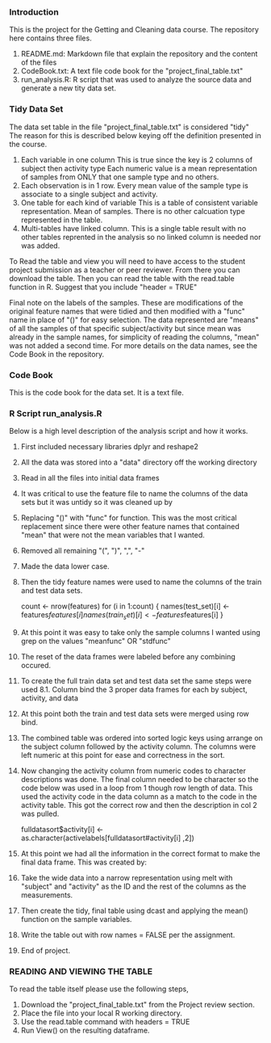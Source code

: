 ### Introduction

This is the project for the Getting and Cleaning data course. 
The repository here contains three files.

1. README.md: Markdown file that explain the repository and the content of
              the files
2. CodeBook.txt: A text file code book for the "project_final_table.txt"
3. run_analysis.R: R script that was used to analyze the source data and
   generate a new tity data set. 

### Tidy Data Set
The data set table in the file "project_final_table.txt" is considered "tidy"
The reason for this is described below keying off the definition presented in
the course.

1. Each variable in one column
   This is true since the key is 2 columns of subject then activity type
   Each numeric value is a mean representation of samples from ONLY that one 
   sample type and no others.
2. Each observation is in 1 row.
   Every mean value of the sample type is associate to a single subject and 
   activity. 
3. One table for each kind of variable
   This is a table of consistent variable representation. Mean of samples. 
   There is no other calcuation type represented in the table. 
4. Multi-tables have linked column.
   This is a single table result with no other tables reprented in the 
   analysis so no linked column is needed nor was added. 


To Read the table and view you will need to have access to the student project 
submission as a teacher or peer reviewer. From there you can download the table.
Then you can read the table with the read.table function in R. Suggest that you
include "header = TRUE"

Final note on the labels of the samples. These are modifications of the 
original feature names that were tidied and then modified with a "func" name
in place of "()" for easy selection. The data represented are "means" of all
the samples of that specific subject/activity but since mean was already in
the sample names, for simplicity of reading the columns, "mean" was not added
a second time. For more details on the data names, see the Code Book in the
repository. 

### Code Book
This is the code book for the data set. It is a text file. 

### R Script run_analysis.R
Below is a high level description of the analysis script and how it works. 

1. First included necessary libraries dplyr and reshape2

2. All the data was stored into a "data" directory off the working directory

3. Read in all the files into initial data frames

4. It was critical to use the feature file to name the columns of the data
   sets but it was untidy so it was cleaned up by
  1. Replacing "()" with "func" for function. This was the most critical
      replacement since there were other feature names that contained 
      "mean" that were not the mean variables that I wanted.
  2. Removed all remaining "(", ")", ",", "-"
  3. Made the data lower case. 

5. Then the tidy feature names were used to name the columns of the train
   and test data sets. 

    count <- nrow(features)
    for (i in 1:count)
    {
       names(test_set)[i] <- features$features[i]
       names(train_set)[i] <- features$features[i]
    }


6. At this point it was easy to take only the sample columns I wanted using
   grep on the values "meanfunc" OR "stdfunc"

7. The reset of the data frames were labeled before any combining occured. 

8. To create the full train data set and test data set the same steps were used
   8.1. Column bind the 3 proper data frames for each by subject, activity, and 
        data 

9. At this point both the train and test data sets were merged using row bind.

10. The combined table was ordered into sorted logic keys using arrange on the 
    subject column followed by the activity column. The columns were left 
    numeric at this point for ease and correctness in the sort.

11. Now changing the activity column from numeric codes to character 
    descriptions was done. The final column needed to be character so the code
    below was used in a loop from 1 though row length of data. This used the
    activity code in the data column as a match to the code in the activity
    table. This got the correct row and then the description in col 2 was pulled.


    fulldatasort$activity[i] <- as.character(activelabels[fulldatasort#activity[i] ,2])

12. At this point we had all the information in the correct format to make the
    final data frame. This was created by:
  1. Take the wide data into a narrow representation using melt with 
        "subject" and "activity" as the ID and the rest of the columns as 
        the measurements. 
  2. Then create the tidy, final table using dcast and applying the mean()
         function on the sample variables. 

13. Write the table out with row names = FALSE per the assignment. 

14. End of project. 

### READING AND VIEWING THE TABLE
To read the table itself please use the following steps,

1. Download the "project_final_table.txt" from the Project review section.
2. Place the file into your local R working directory. 
3. Use the read.table command with headers = TRUE 
4. Run View() on the resulting dataframe. 
